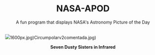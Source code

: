 <div align="center">
  <h1>
    NASA-APOD
  </h1>
</div>
  
<div align="center">
  A fun program that displays NASA's Astronomy Picture of the Day
</div>

<br>

![](https://apod.nasa.gov/apod/image/2302/Pleiades_WiseAntonucci_5000.jpg)1600px.jpg)Circumpolarv2comentada.jpg)

<p align = "center">
  <b>Seven Dusty Sisters in Infrared</b>
</p>

